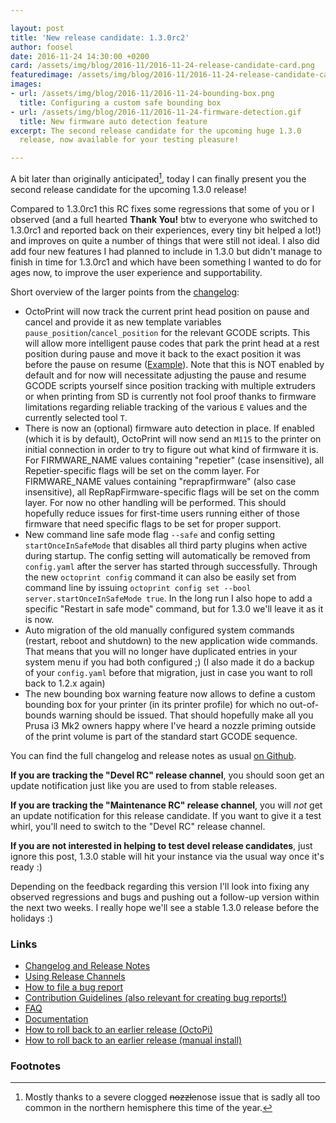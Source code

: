 ```yaml
---

layout: post
title: 'New release candidate: 1.3.0rc2'
author: foosel
date: 2016-11-24 14:30:00 +0200
card: /assets/img/blog/2016-11/2016-11-24-release-candidate-card.png
featuredimage: /assets/img/blog/2016-11/2016-11-24-release-candidate-card.png
images:
- url: /assets/img/blog/2016-11/2016-11-24-bounding-box.png
  title: Configuring a custom safe bounding box
- url: /assets/img/blog/2016-11/2016-11-24-firmware-detection.gif
  title: New firmware auto detection feature
excerpt: The second release candidate for the upcoming huge 1.3.0
  release, now available for your testing pleasure!

---
```


A bit later than originally anticipated[^1], today I can finally present
you the second release candidate for the upcoming 1.3.0 release!

Compared to 1.3.0rc1 this RC fixes some regressions that some of you
or I observed (and a full hearted **Thank You!** btw to everyone who switched
to 1.3.0rc1 and reported back on their experiences, every tiny bit helped
a lot!) and improves on quite a number of things that were still not
ideal. I also did add four new features I had planned to include in
1.3.0 but didn't manage to finish in time for 1.3.0rc1 and which have
been something I wanted to do for ages now, to improve the user experience
and supportability.

Short overview of the larger points from the [changelog](https://github.com/foosel/OctoPrint/releases/tag/1.3.0rc2):

  * OctoPrint will now track the current print head position on pause and 
    cancel and provide it as new template variables 
    ``pause_position``/``cancel_position`` for the relevant GCODE scripts. 
    This will allow more intelligent pause codes that park the print head 
    at a rest position during pause and move it back to the exact position 
    it was before the pause on resume 
    ([Example](https://gist.github.com/foosel/1c09e269b1c0bb7a471c20eef50c8d3e)). 
    Note that this is NOT enabled by default and for now will necessitate 
    adjusting the pause and resume GCODE scripts yourself since position 
    tracking with multiple extruders or when printing from SD is currently 
    not fool proof thanks to firmware limitations regarding reliable 
    tracking of the various ``E`` values and the currently selected 
    tool ``T``.
  * There is now an (optional) firmware auto detection in place. If enabled (which it is by 
    default), OctoPrint will now send an ``M115`` to the printer on 
    initial connection in order to try to figure out what kind of 
    firmware it is. For FIRMWARE_NAME values containing "repetier" (case 
    insensitive), all Repetier-specific flags will be set on the comm 
    layer. For FIRMWARE_NAME values containing "reprapfirmware" (also
    case insensitive), all RepRapFirmware-specific flags will be set on 
    the comm layer. For now no other handling will be performed. This 
    should hopefully reduce issues for first-time users running either
    of those firmware that need specific flags to be set for proper
    support.
  * New command line safe mode flag ``--safe`` and config setting 
    ``startOnceInSafeMode`` that disables all third party plugins when 
    active during startup. The config setting will automatically be removed from 
    `config.yaml` after the server has started through successfully.
    Through the new ``octoprint config`` command it can also be easily
    set from command line by issuing ``octoprint config set --bool server.startOnceInSafeMode true``.
    In the long run I also hope to add a specific "Restart in safe mode"
    command, but for 1.3.0 we'll leave it as it is now.
  * Auto migration of the old manually configured system commands
    (restart, reboot and shutdown) to the new application wide commands.
    That means that you will no longer have duplicated entries in your
    system menu if you had both configured ;) (I also made it do a 
    backup of your `config.yaml` before that migration, just in case
    you want to roll back to 1.2.x again)
  * The new bounding box warning feature now allows to define a custom
    bounding box for your printer (in its printer profile) for which no
    out-of-bounds warning should be issued. That should hopefully make all
    you Prusa i3 Mk2 owners happy where I've heard a nozzle priming
    outside of the print volume is part of the standard start GCODE
    sequence.

You can find the full changelog and release notes as usual 
[on Github](https://github.com/foosel/OctoPrint/releases/tag/1.3.0rc2).

**If you are tracking the "Devel RC" release channel**, you
should soon get an update notification just like you are used to from
stable releases.

**If you are tracking the "Maintenance RC" release channel**, you will
*not* get an update notification for this release candidate. If you want
to give it a test whirl, you'll need to switch to the "Devel RC" release
channel.

**If you are not interested in helping to test devel release candidates**, just
ignore this post, 1.3.0 stable will hit your instance via the usual
way once it's ready :)

Depending on the feedback regarding this version I'll look into fixing 
any observed regressions and bugs and pushing out a follow-up version 
within the next two weeks. I really hope we'll see a stable 1.3.0 release
before the holidays :)

### Links

  * [Changelog and Release Notes](https://github.com/foosel/OctoPrint/releases/tag/1.3.0rc2)
  * [Using Release Channels](https://github.com/foosel/OctoPrint/wiki/Using-Release-Channels)
  * [How to file a bug report](https://github.com/foosel/OctoPrint/blob/master/CONTRIBUTING.md#how-to-file-a-bug-report)
  * [Contribution Guidelines (also relevant for creating bug reports!)](https://github.com/foosel/OctoPrint/blob/master/CONTRIBUTING.md)
  * [FAQ](https://github.com/foosel/OctoPrint/wiki/FAQ)
  * [Documentation](http://docs.octoprint.org/)
  * [How to roll back to an earlier release (OctoPi)](https://github.com/foosel/OctoPrint/wiki/FAQ#how-can-i-revert-to-an-older-version-of-the-octoprint-installation-on-my-octopi-image)
  * [How to roll back to an earlier release (manual install)](https://github.com/foosel/OctoPrint/wiki/FAQ#how-can-i-roll-back-to-an-earlier-version-after-an-update)

### Footnotes

  [^1]: Mostly thanks to a severe clogged <s>nozzle</s>nose issue that 
        is sadly all too common in the northern hemisphere this time of 
        the year.
